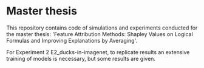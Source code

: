# Master thesis

This repository contains code of simulations and experiments conducted for the master thesis:
'Feature Attribution Methods: Shapley Values on Logical Formulas and Improving Explanations by Averaging'. 

For Experiment 2 E2_ducks-in-imagenet, to replicate results an extensive training of models is necessary,
but some results are given. 
